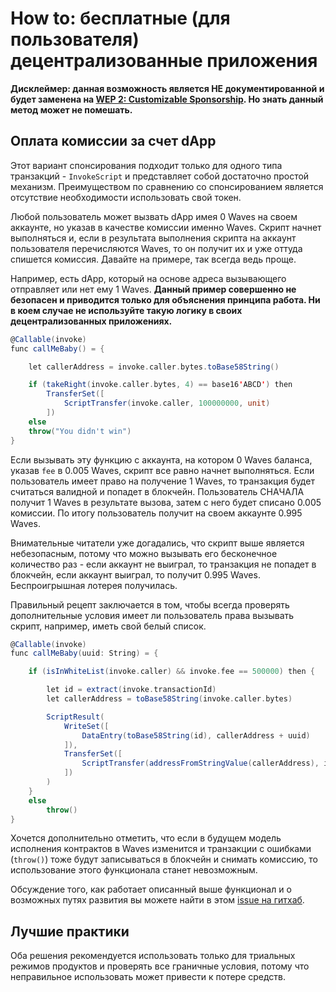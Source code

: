 # How to: бесплатные (для пользователя) децентрализованные приложения

**Дисклеймер: данная возможность является НЕ документированной и будет заменена на [WEP 2: Customizable Sponsorship](https://forum.wavesplatform.com/t/wep-2-customizable-sponsorship/15880). Но знать данный метод может не помешать.**

## Оплата комиссии за счет dApp

Этот вариант спонсирования подходит только для одного типа транзакций - `InvokeScript` и представляет собой достаточно простой механизм. Преимуществом по сравнению со спонсированием является отсутствие необходимости использовать свой токен.

Любой пользователь может вызвать dApp имея 0 Waves на своем аккаунте, но указав в качестве комиссии именно Waves. Скрипт начнет выполняться и, если в результата выполнения скрипта на аккаунт пользователя перечисляются Waves, то он получит их и уже оттуда спишется комиссия. Давайте на примере, так всегда ведь проще.

Например, есть dApp, который на основе адреса вызывающего отправляет или нет ему 1 Waves. **Данный пример совершенно не безопасен и приводится только для объяснения принципа работа. Ни в коем случае не используйте такую логику в своих децентрализованных приложениях.**

```scala
@Callable(invoke)
func callMeBaby() = {

    let callerAddress = invoke.caller.bytes.toBase58String()

    if (takeRight(invoke.caller.bytes, 4) == base16'ABCD') then
        TransferSet([
            ScriptTransfer(invoke.caller, 100000000, unit)
        ])
    else
    throw("You didn't win")
}
```

Если вызывать эту функцию с аккаунта, на котором 0 Waves баланса, указав `fee` в 0.005 Waves, скрипт все равно начнет выполняться. Если пользователь имеет право на получение 1 Waves, то транзакция будет считаться валидной и попадет в блокчейн. Пользователь СНАЧАЛА получит 1 Waves в результате вызова, затем с него будет списано 0.005 комиссии.
По итогу пользователь получит на своем аккаунте 0.995 Waves.

Внимательные читатели уже догадались, что скрипт выше является небезопасным, потому что можно вызывать его бесконечное количество раз - если аккаунт не выиграл, то транзакция не попадет в блокчейн, если аккаунт выиграл, то получит 0.995 Waves. Беспроигрышная лотерея получилась.

Правильный рецепт заключается в том, чтобы всегда проверять дополнительные условия имеет ли пользователь права вызывать скрипт, например, иметь свой белый список.

```scala
@Callable(invoke)
func callMeBaby(uuid: String) = {

    if (isInWhiteList(invoke.caller) && invoke.fee == 500000) then {

        let id = extract(invoke.transactionId)
        let callerAddress = toBase58String(invoke.caller.bytes)

        ScriptResult(
            WriteSet([
                DataEntry(toBase58String(id), callerAddress + uuid)
            ]),
            TransferSet([
                ScriptTransfer(addressFromStringValue(callerAddress), invoke.fee, unit)
            ])
        )
    }
    else
        throw()
}
```

Хочется дополнительно отметить, что если в будущем модель исполнения контрактов в Waves изменится и транзакции с ошибками (`throw()`) тоже будут записываться в блокчейн и снимать комиссию, то использование этого функционала станет невозможным.

Обсуждение того, как работает описанный выше функционал и о возможных путях развития вы можете найти в этом [issue на гитхаб](https://github.com/wavesplatform/Waves/issues/2725).

## Лучшие практики

Оба решения рекомендуется использовать только для триальных режимов продуктов и проверять все граничные условия, потому что неправильное использовать может привести к потере средств.
